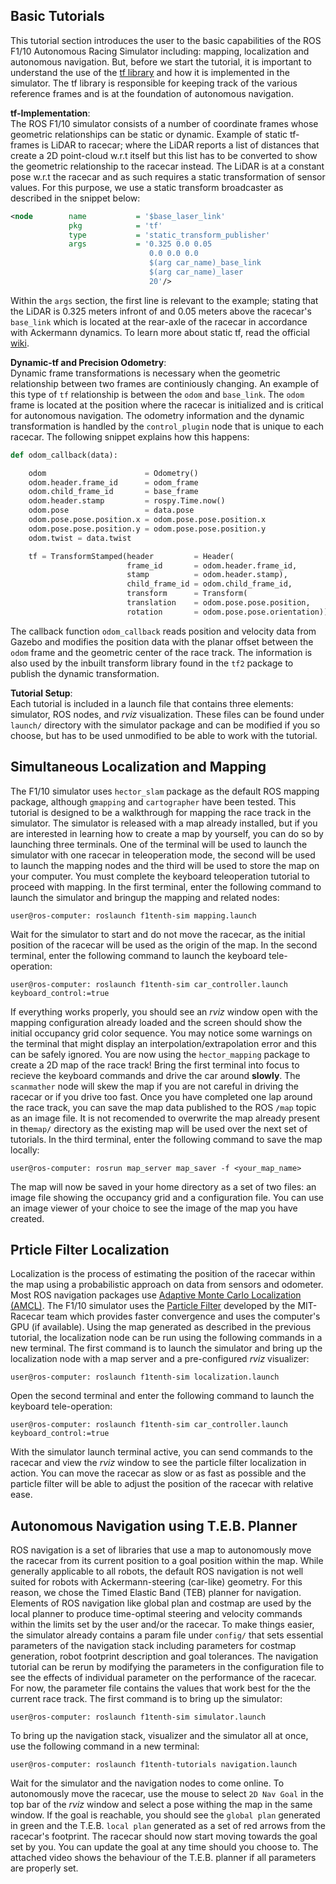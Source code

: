 ## Basic Tutorials
This tutorial section introduces the user to the basic capabilities of the ROS F1/10 Autonomous Racing Simulator including: mapping, localization and autonomous navigation. But, before we start the tutorial, it is important to understand the use of the [tf library](http://wiki.ros.org/tf) and how it is implemented in the simulator. The tf library is responsible for keeping track of the various reference frames and is at the foundation of autonomous navigation.

**tf-Implementation**:  
The ROS F1/10 simulator consists of a number of coordinate frames whose geometric relationships can be static or dynamic. Example of static tf-frames is LiDAR to racecar; where the LiDAR reports a list of distances that create a 2D point-cloud w.r.t itself but this list has to be converted to show the geometric relationship to the racecar instead. The LiDAR is at a constant pose w.r.t the racecar and as such requires a static transformation of sensor values. For this purpose, we use a static transform broadcaster as described in the snippet below:

```xml
<node        name           = '$base_laser_link'
             pkg            = 'tf'
             type           = 'static_transform_publisher'
             args           = '0.325 0.0 0.05
                               0.0 0.0 0.0
                               $(arg car_name)_base_link
                               $(arg car_name)_laser
                               20'/>
```

Within the `args` section, the first line is relevant to the example; stating that the LiDAR is 0.325 meters infront of and 0.05 meters above the racecar's `base_link` which is located at the rear-axle of the racecar in accordance with Ackermann dynamics. To learn more about static tf, read the official [wiki](http://wiki.ros.org/tf#static_transform_publisher).

**Dynamic-tf and Precision Odometry**:  
Dynamic frame transformations is necessary when the geometric relationship between two frames are continiously changing. An example of this type of `tf` relationship is between the `odom` and `base_link`. The `odom` frame is located at the position where the racecar is initialized and is critical for autonomous navigation. The odometry information and the dynamic transformation is handled by the `control_plugin` node that is unique to each racecar. The following snippet explains how this happens:

```python
def odom_callback(data):

    odom                      = Odometry()
    odom.header.frame_id      = odom_frame
    odom.child_frame_id       = base_frame
    odom.header.stamp         = rospy.Time.now()
    odom.pose                 = data.pose
    odom.pose.pose.position.x = odom.pose.pose.position.x
    odom.pose.pose.position.y = odom.pose.pose.position.y
    odom.twist = data.twist

    tf = TransformStamped(header         = Header(
                          frame_id       = odom.header.frame_id,
                          stamp          = odom.header.stamp),
                          child_frame_id = odom.child_frame_id,
                          transform      = Transform(
                          translation    = odom.pose.pose.position,
                          rotation       = odom.pose.pose.orientation))
```

The callback function `odom_callback` reads position and velocity data from Gazebo and modifies the position data with the planar offset between the `odom` frame and the geometric center of the race track. The information is also used by the inbuilt transform library found in the `tf2` package to publish the dynamic transformation.

**Tutorial Setup**:  
Each tutorial is included in a launch file that contains three elements: simulator, ROS nodes, and *rviz* visualization. These files can be found under `launch/` directory with the simulator package and can be modified if you so choose, but has to be used unmodified to be able to work with the tutorial.

## Simultaneous Localization and Mapping
The F1/10 simulator uses `hector_slam` package as the default ROS mapping package, although `gmapping` and `cartographer` have been tested. This tutorial is designed to be a walkthrough for mapping the race track in the simulator. The simulator is released with a map already installed, but if you are interested in learning how to create a map by yourself, you can do so by launching three terminals. One of the terminal will be used to launch the simulator with one racecar in teleoperation mode, the second will be used to launch the mapping nodes and the third will be used to store the map on your computer. You must complete the keyboard teleoperation tutorial to proceed with mapping. In the first terminal, enter the following command to launch the simulator and bringup the mapping and related nodes:

```console
user@ros-computer: roslaunch f1tenth-sim mapping.launch
```

Wait for the simulator to start and do not move the racecar, as the initial position of the racecar will be used as the origin of the map. In the second terminal, enter the following command to launch the keyboard tele-operation:

```console
user@ros-computer: roslaunch f1tenth-sim car_controller.launch keyboard_control:=true
```

If everything works properly, you should see an *rviz* window open with the mapping configuration already loaded and the screen should show the initial occupancy grid color sequence. You may notice some warnings on the terminal that might display an interpolation/extrapolation error and this can be safely ignored. You are now using the `hector_mapping` package to create a 2D map of the race track! Bring the first terminal into focus to recieve the keyboard commands and drive the car around **slowly**. The `scanmather` node will skew the map if you are not careful in driving the racecar or if you drive too fast. Once you have completed one lap around the race track, you can save the map data published to the ROS `/map` topic as an image file. It is not recomended to overwrite the map already present in the`map/` directory as the existing map will be used over the next set of tutorials. In the third terminal, enter the following command to save the map locally:

```console
user@ros-computer: rosrun map_server map_saver -f <your_map_name>
```

The map will now be saved in your home directory as a set of two files: an image file showing the occupancy grid and a configuration file. You can use an image viewer of your choice to see the image of the map you have created.

## Prticle Filter Localization
Localization is the process of estimating the position of the racecar within the map using a probabilistic approach on data from sensors and odometer. Most ROS navigation packages use [Adaptive Monte Carlo Localization (AMCL)](http://wiki.ros.org/amcl). The F1/10 simulator uses the [Particle Filter](https://arxiv.org/abs/1705.01167) developed by the MIT-Racecar team which provides faster convergence and uses the computer's GPU (if available). Using the map generated as described in the previous tutorial, the localization node can be run using the following commands in a new terminal. The first command is to launch the simulator and bring up the localization node with a map server and a pre-configured *rviz* visualizer:

```console
user@ros-computer: roslaunch f1tenth-sim localization.launch
```

Open the second terminal and enter the following command to launch the keyboard tele-operation:

```console
user@ros-computer: roslaunch f1tenth-sim car_controller.launch keyboard_control:=true
```

With the simulator launch terminal active, you can send commands to the racecar and view the *rviz* window to see the particle filter localization in action. You can move the racecar as slow or as fast as possible and the particle filter will be able to adjust the position of the racecar with relative ease.

## Autonomous Navigation using T.E.B. Planner
ROS navigation is a set of libraries that use a map to autonomously move the racecar from its current position to a goal position within the map. While generally applicable to all robots, the default ROS navigation is not well suited for robots with Ackermann-steering (car-like) geometry. For this reason, we chose the Timed Elastic Band (TEB) planner for navigation. Elements of ROS navigation like global plan and costmap are used by the local planner to produce time-optimal steering and velocity commands within the limits set by the user and/or the racecar. To make things easier, the simulator already contains a param file under `config/` that sets essential parameters of the navigation stack including parameters for costmap generation, robot footprint description and goal tolerances. The navigation tutorial can be rerun by modifying the parameters in the configuration file to see the effects of individual parameter on the performance of the racecar. For now, the parameter file contains the values that work best for the the current race track. The first command is to bring up the simulator:

```console
user@ros-computer: roslaunch f1tenth-sim simulator.launch
```

To bring up the navigation stack, visualizer and the simulator all at once, use the following command in a new terminal:

```console
user@ros-computer: roslaunch f1tenth-tutorials navigation.launch
```

Wait for the simulator and the navigation nodes to come online. To autonomously move the racecar, use the mouse to select `2D Nav Goal` in the top bar of the *rviz* window and select a pose withing the map in the same window. If the goal is reachable, you should see the `global plan` generated in green and the T.E.B. `local plan` generated as a set of red arrows from the racecar's footprint. The racecar should now start moving towards the goal set by you. You can update the goal at any time should you choose to. The attached video shows the behaviour of the T.E.B. planner if all parameters are properly set.
